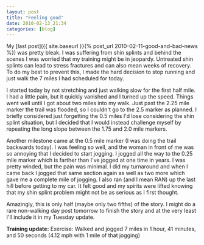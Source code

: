 ```yaml
---
layout: post
title: "Feeling good"
date: 2010-02-13 21:34
categories: [blog]
---
```

My [last post]({{ site.baseurl }}{% post_url 2010-02-11-good-and-bad-news %}) was pretty bleak. I was suffering from shin splints and behind the scenes I was worried that my training might be in jeopardy. Untreated shin splints can lead to stress fractures and can also mean weeks of recovery. To do my best to prevent this, I made the hard decision to stop running and just walk the 7 miles I had scheduled for today.

I started today by not stretching and just walking slow for the first half mile. I had a little pain, but it quickly vanished and I turned up the speed. Things went well until I got about two miles into my walk. Just past the 2.25 mile marker the trail was flooded, so I couldn't go to the 2.5 marker as planned. I briefly considered just forgetting the 0.5 miles I'd lose considering the shin splint situation, but I decided that I would instead challenge myself by repeating the long slope between the 1.75 and 2.0 mile markers.

Another milestone came at the 0.5 mile marker (I was doing the trail backwards today). I was feeling so well, and the woman in front of me was so annoying that I decided to start jogging.  I jogged all the way to the 0.25 mile marker which is farther than I've jogged at one time in years.  I was pretty winded, but the pain was minimal. I did my turnaround and when I came back I jogged that same section again as well as two more which gave me a complete mile of jogging. I also ran (and I mean RAN) up the last hill before getting to my car.  It felt good and my spirits were lifted knowing that my shin splint problem might not be as serious as I first thought.

Amazingly, this is only half (maybe only two fifths) of the story. I might do a rare non-walking day post tomorrow to finish the story and at the very least I'll include it in my Tuesday update.

**Training update:**
Exercise: Walked and jogged 7 miles in 1 hour, 41 minutes, and 50 seconds (4.12 mph with 1 mile of that jogging)

